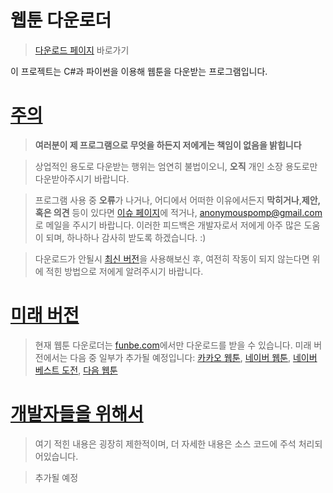 # 웹툰 다운로더

>[다운로드 페이지](https://github.com/AnonymousPomp/Comic-Downloader/releases/) 바로가기

이 프로젝트는 C#과 파이썬을 이용해 웹툰을 다운받는 프로그램입니다.

# [주의](#attention)
>**여러분이 제 프로그램으로 무엇을 하든지 저에게는 책임이 없음을 밝힙니다**

>상업적인 용도로 다운받는 행위는 엄연히 불법이오니, **오직** 개인 소장 용도로만 다운받아주시기 바랍니다.

>프로그램 사용 중 **오류**가 나거나, 어디에서 어떠한 이유에서든지 **막히거나**,**제안, 혹은 의견** 등이 있다면 [이슈 페이지](https://github.com/AnonymousPomp/Comic-Downloader/issues)에 적거나, <anonymouspomp@gmail.com>로 메일을 주시기 바랍니다. 이러한 피드백은 개발자로서 저에게 아주 많은 도움이 되며, 하나하나 감사히 받도록 하겠습니다. :)

>다운로드가 안될시 [최신 버전](https://github.com/AnonymousPomp/Comic-Downloader/releases/latest)을 사용해보신 후, 여전히 작동이 되지 않는다면 위에 적힌 방법으로 저에게 알려주시기 바랍니다.

# [미래 버전](#Future)
>현재 웹툰 다운로더는 [funbe.com](https://funbe16.com/)에서만 다운로드를 받을 수 있습니다. 미래 버전에서는 다음 중 일부가 추가될 예정입니다: [카카오 웹툰](https://page.kakao.com), [네이버 웹툰](https://comic.naver.com), [네이버 베스트 도전](https://comic.naver.com/genre/bestChallenge.nhn), [다음 웹툰](http://webtoon.daum.net/)

# [개발자들을 위해서](#dev)
>여기 적힌 내용은 굉장히 제한적이며, 더 자세한 내용은 소스 코드에 주석 처리되어있습니다.

>추가될 예정